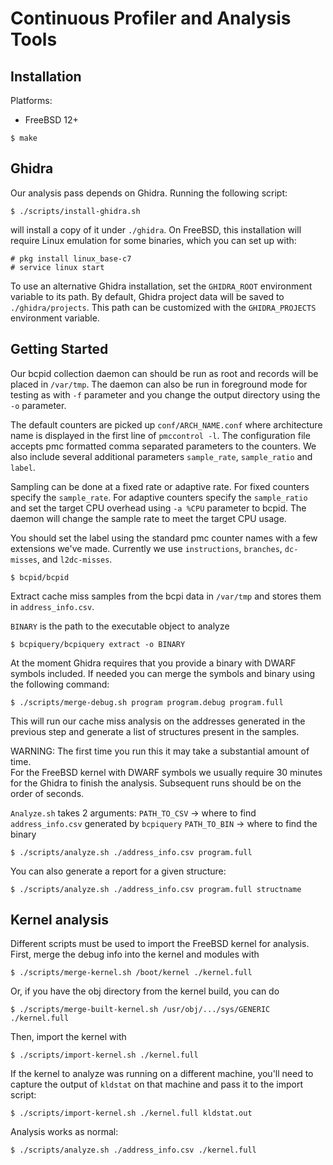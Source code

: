 Continuous Profiler and Analysis Tools
======================================

Installation
------------

Platforms:
 - FreeBSD 12+

```
$ make
```


Ghidra
------

Our analysis pass depends on Ghidra.
Running the following script:

```
$ ./scripts/install-ghidra.sh
```

will install a copy of it under `./ghidra`.
On FreeBSD, this installation will require Linux emulation for some binaries, which you can set up with:

```
# pkg install linux_base-c7
# service linux start
```

To use an alternative Ghidra installation, set the `GHIDRA_ROOT` environment variable to its path.
By default, Ghidra project data will be saved to `./ghidra/projects`.
This path can be customized with the `GHIDRA_PROJECTS` environment variable.


Getting Started
---------------

Our bcpid collection daemon can should be run as root and records will be 
placed in `/var/tmp`.  The daemon can also be run in foreground mode for 
testing as with `-f` parameter and you change the output directory using the 
`-o` parameter.

The default counters are picked up `conf/ARCH_NAME.conf` where architecture 
name is displayed in the first line of `pmccontrol -l`.  The configuration file 
accepts pmc formatted comma separated parameters to the counters.  We also 
include several additional parameters `sample_rate`, `sample_ratio` and 
`label`.

Sampling can be done at a fixed rate or adaptive rate.  For fixed counters 
specify the `sample_rate`.  For adaptive counters specify the `sample_ratio` 
and set the target CPU overhead using `-a %CPU` parameter to bcpid.  The daemon 
will change the sample rate to meet the target CPU usage.

You should set the label using the standard pmc counter names with a few 
extensions we've made.  Currently we use `instructions`, `branches`, 
`dc-misses`, and `l2dc-misses`.

```
$ bcpid/bcpid
```

Extract cache miss samples from the bcpi data in `/var/tmp` and stores them in 
`address_info.csv`.

`BINARY` is the path to the executable object to analyze

```
$ bcpiquery/bcpiquery extract -o BINARY
```

At the moment Ghidra requires that you provide a binary with DWARF symbols 
included.  If needed you can merge the symbols and binary using the following 
command:

```
$ ./scripts/merge-debug.sh program program.debug program.full
```

This will run our cache miss analysis on the addresses generated in the 
previous step and generate a list of structures present in the samples.

WARNING: The first time you run this it may take a substantial amount of time.  
For the FreeBSD kernel with DWARF symbols we usually require 30 minutes for the 
Ghidra to finish the analysis.  Subsequent runs should be on the order of 
seconds.

`Analyze.sh` takes 2 arguments:
`PATH_TO_CSV` -> where to find `address_info.csv` generated by `bcpiquery`
`PATH_TO_BIN` -> where to find the binary

```
$ ./scripts/analyze.sh ./address_info.csv program.full
```

You can also generate a report for a given structure:

```
$ ./scripts/analyze.sh ./address_info.csv program.full structname
```


Kernel analysis
---------------

Different scripts must be used to import the FreeBSD kernel for analysis.
First, merge the debug info into the kernel and modules with

```
$ ./scripts/merge-kernel.sh /boot/kernel ./kernel.full
```

Or, if you have the obj directory from the kernel build, you can do

```
$ ./scripts/merge-built-kernel.sh /usr/obj/.../sys/GENERIC ./kernel.full
```

Then, import the kernel with

```
$ ./scripts/import-kernel.sh ./kernel.full
```

If the kernel to analyze was running on a different machine, you'll need to capture the output of `kldstat` on that machine and pass it to the import script:

```
$ ./scripts/import-kernel.sh ./kernel.full kldstat.out
```

Analysis works as normal:

```
$ ./scripts/analyze.sh ./address_info.csv ./kernel.full
```
